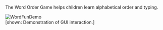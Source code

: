 The Word Order Game helps children learn alphabetical order and typing.

![WordFunDemo](https://media.giphy.com/media/KSyWIVqb6wH40TXlgO/giphy.gif)  
[shown: Demonstration of GUI interaction.]

